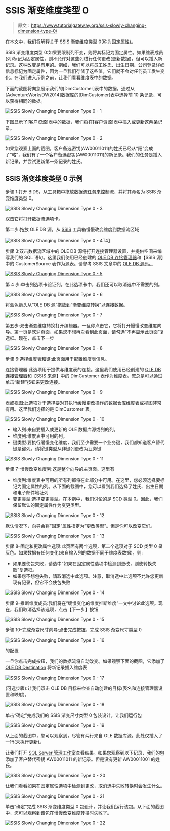 # SSIS 渐变维度类型 0

> 原文：<https://www.tutorialgateway.org/ssis-slowly-changing-dimension-type-0/>

在本文中，我们将解释关于 SSIS 渐变维度类型 0(称为固定属性)。

SSIS 渐变维度类型 0:如果要限制列不变，则将其标记为固定属性。如果维表成员(列)标记为固定属性，则不允许对这些列进行任何更改(更新数据)，但可以插入新记录。这种改变是有用的。例如，我们可以将员工姓氏、出生日期、公司登录详细信息标记为固定属性，因为一旦我们存储了这些值，它们就不会对任何员工发生变化。在我们进入示例之前，让我们看看维度表中的数据。

下面的截图将向您展示我们的[DimCustomer]表中的数据。通过从[AdventureWorksDW2014]数据库的[DimCustomer]表中选择前 10 条记录，可以获得相同的数据。

![SSIS Slowly Changing Dimension Type 0 - 1](img/476bcad42a41a2b7c97fc5f3f2f4acf7.png)

下图显示了[客户资源]表中的数据，我们将在[客户资源]表中插入或更新这两条记录。

![SSIS Slowly Changing Dimension Type 0 - 2](img/546e3ae68e7a5d2befcf9313256be3a5.png)

如果您观察上面的截图，客户备选密钥(AW00011011)的姓氏已经从“阳”变成了“略”，我们有了一个客户备选密钥(AW00011011)的新记录。我们的任务是插入新记录，并尝试更新第一条记录的姓氏。

## SSIS 渐变维度类型 0 示例

步骤 1:打开 BIDS，从工具箱中拖放数据流任务来控制流，并将其命名为 SSIS 渐变维度类型 0。

![SSIS Slowly Changing Dimension Type 0 - 3](img/4c0aa7294cebe442fbc7b1e1be57db20.png)

双击它将打开数据流选项卡。

第二步:拖放 OLE DB 源，从 [SSIS](https://www.tutorialgateway.org/ssis/) 工具箱慢慢改变维度到数据流区域

![SSIS Slowly Changing Dimension Type 0 - 4](img/e147b5f170a86d448076ada25d9b7cc1.png)T4】

步骤 3:双击数据流区域中的 OLE DB 源将打开连接管理器设置，并提供空间来编写我们的 SQL 语句。这里我们使用已经创建的 [OLE DB 连接管理器](https://www.tutorialgateway.org/ole-db-connection-manager-in-ssis/)和【SSIS 源】中的 CustomerSource 表作为源表。请参考 SSIS 文章中的 [OLE DB 源码。](https://www.tutorialgateway.org/ole-db-source-in-ssis/)

[![SSIS Slowly Changing Dimension Type 0 - 5](img/07d912df829924fd9ba51a494f929ac5.png)](https://www.tutorialgateway.org/ole-db-source-in-ssis/)

第 4 步:单击列选项卡验证列。在此选项卡中，我们还可以取消选中不需要的列。

![SSIS Slowly Changing Dimension Type 0 - 6](img/6c2695a5b0a54ad2bfc6e6243a2006a0.png)

将蓝色箭头从“OLE DB 源”拖放到“渐变维度转换”以连接数据。

![SSIS Slowly Changing Dimension Type 0 - 7](img/514fc9e26e2f981e7bc2cf7912020a82.png)

第五步:双击渐变维度转换打开编辑器。一旦你点击它，它将打开慢慢改变维度向导。第一页是欢迎页面，如果您不想再次看到此页面，请勾选“不再显示此页面”复选框。现在，点击下一步

![SSIS Slowly Changing Dimension Type 0 - 8](img/3595d31289d355968db8f6bbdf3226bd.png)

步骤 6:选择维度表和键:此页面用于配置维度表信息。

连接管理器:此选项用于提供与维度表的连接。这里我们使用已经创建的 [OLE DB 连接管理器](https://www.tutorialgateway.org/ole-db-connection-manager-in-ssis/)和【SSIS 来源】中的 DimCustomer 表作为维度表。您总是可以通过单击“新建”按钮来更改连接。

![SSIS Slowly Changing Dimension Type 0 - 9](img/e32633f6ded63ad2ad0a8b64db73bf3e.png)

表或视图:此选项对于选择要对其执行缓慢更改操作的数据仓库维度表或视图非常有用。这里我们选择的是 DimCustomer 表。

![SSIS Slowly Changing Dimension Type 0 - 10](img/fb10c2b0c02f45a9645eb1ccf1cc7022.png)

*   输入列:来自要插入或更新的 OLE 数据库源或列的列。
*   维度列:维度表中可用的列。
*   键类型:要执行缓慢变化维度，我们至少需要一个业务键，我们都知道客户替代键是键列。请将键类型从非键列更改为业务键

![SSIS Slowly Changing Dimension Type 0 - 11](img/5609185cc98bb3e8e45a444747f76042.png)

步骤 7–慢慢改变维度列:这是整个向导的主页面。这里有

*   维度列:维度表中可用的所有列都将在此部分中可用。在这里，您必须选择要标记为固定属性的列。从下面的截图中，您可以看到我们选择了姓氏、出生日期和电子邮件地址列
*   变更类型:选择变更类型。在本例中，我们讨论的是 SCD 类型 0。因此，我们保留默认的固定属性作为变更类型。

![SSIS Slowly Changing Dimension Type 0 - 12](img/f43eaf0db430b83193e89207aff89f0c.png)

默认情况下，向导会将“固定”属性指定为“更改类型”。但是你可以改变它们。

![SSIS Slowly Changing Dimension Type 0 - 13](img/5e00873976feebab000744c7778b385e.png)

步骤 8–固定和更改属性选项:此页面有两个选项，第二个选项对于 SCD 类型 0 呈灰色。如果数据有任何变化(来自输入列的数据不同于维度表数据)，则:

*   如果要使包失败，请选中“如果在固定属性选项中检测到更改，则使转换失败”复选框。
*   如果您不想包失败，请取消选中此选项。注意，取消选中此选项不允许您更新现有记录，但它不会使包失败

![SSIS Slowly Changing Dimension Type 0 - 14](img/e7cfd4301f0fa56f4987f3ae72f0ab2e.png)

步骤 9–推断维度成员:我们将在“缓慢变化的维度推断维度”一文中讨论此选项。现在，我们取消选择该选项，点击【下一步】按钮

![SSIS Slowly Changing Dimension Type 0 - 15](img/629f491ed81671e20036ff7eedfbf172.png)

步骤 10–完成渐变尺寸向导:点击完成按钮，完成 SSIS 渐变尺寸类型 0

![SSIS Slowly Changing Dimension Type 0 - 16](img/fa9e4b010b57cadad89deba6568939eb.png)

的配置

一旦你点击完成按钮，我们的数据流将自动改变。如果观察下面的截图，它添加了 [OLE DB Destination](https://www.tutorialgateway.org/ssis-ole-db-destination/) 将新记录插入维度表

![SSIS Slowly Changing Dimension Type 0 - 17](img/bb0277887d9c213ce6253f9c47eedf08.png)

(可选步骤):让我们双击 OLE DB 目标来检查自动创建的目标(表名和连接管理器设置和映射)。

![SSIS Slowly Changing Dimension Type 0 - 18](img/556fadda3550412a66cff811baa1fd0f.png)

单击“确定”完成我们的 SSIS 渐变尺寸类型 0 包装设计。让我们运行包

![SSIS Slowly Changing Dimension Type 0 - 19](img/b775113de0e9790fc0be510e017015ca.png)

从上面的截图中，您可以观察到，尽管有两行来自 OLE 数据库源。此处仅插入了一行(未执行更新)。

让我们打开 [SQL Server 管理工作室](https://www.tutorialgateway.org/sql/)查看结果。如果您观察到以下记录，我们的包添加了客户替代密钥 AW00011011 的新记录。但是没有更新 AW00011001 的姓氏。

![SSIS Slowly Changing Dimension Type 0 - 20](img/dd6ef6ba8a11cf8308f46b8e0c196460.png)

让我们看看如果在固定属性选项中检测到更改，取消选中失败转换时会发生什么。

![SSIS Slowly Changing Dimension Type 0 - 21](img/af92d1690cb19f70788ae72c6ef0db0b.png)

单击“确定”完成 SSIS 渐变维度类型 0 包设计，并让我们运行该包。从下面的截图中，您可以观察到该包在慢慢改变维度转换时失败了。

![SSIS Slowly Changing Dimension Type 0 - 22](img/f12f98be1dd74b44625d2c94bc6af442.png)